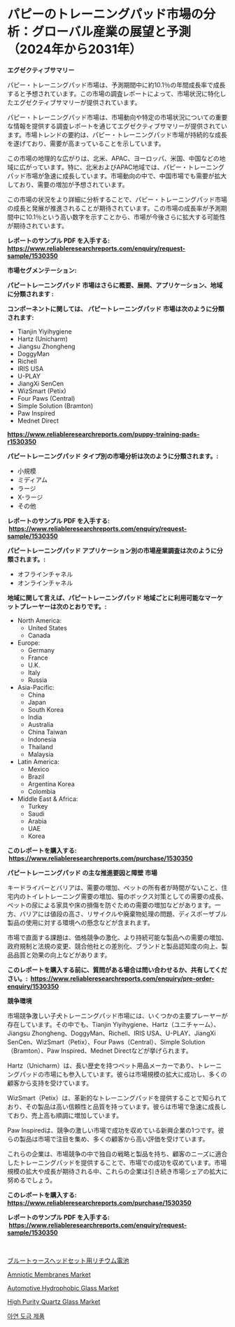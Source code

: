 <p><h1>パピーのトレーニングパッド市場の分析：グローバル産業の展望と予測（2024年から2031年）</h1></p><p><strong>エグゼクティブサマリー</strong></p>
<p><p>パピー・トレーニングパッド市場は、予測期間中に約10.1％の年間成長率で成長すると予想されています。この市場の調査レポートによって、市場状況に特化したエグゼクティブサマリーが提供されています。</p><p>パピー・トレーニングパッド市場は、市場動向や特定の市場状況についての重要な情報を提供する調査レポートを通じてエグゼクティブサマリーが提供されています。市場トレンドの要約は、パピー・トレーニングパッド市場が持続的な成長を遂げており、需要が高まっていることを示しています。</p><p>この市場の地理的な広がりは、北米、APAC、ヨーロッパ、米国、中国などの地域に広がっています。特に、北米およびAPAC地域では、パピー・トレーニングパッド市場が急速に成長しています。市場動向の中で、中国市場でも需要が拡大しており、需要の増加が予想されています。</p><p>この市場の状況をより詳細に分析することで、パピー・トレーニングパッド市場の成長と発展が推進されることが期待されています。この市場の成長率が予測期間中に10.1％という高い数字を示すことから、市場が今後さらに拡大する可能性が期待されています。</p></p>
<p><strong>レポートのサンプル PDF を入手する: <a href="https://www.reliableresearchreports.com/enquiry/request-sample/1530350">https://www.reliableresearchreports.com/enquiry/request-sample/1530350</a></strong></p>
<p><strong>市場セグメンテーション:</strong></p>
<p><strong> パピートレーニングパッド 市場はさらに概要、展開、アプリケーション、地域に分類されます :</strong></p>
<p><strong>コンポーネントに関しては、 パピートレーニングパッド 市場は次のように分類されます: &nbsp;</strong></p>
<p><ul><li>Tianjin Yiyihygiene</li><li>Hartz (Unicharm)</li><li>Jiangsu Zhongheng</li><li>DoggyMan</li><li>Richell</li><li>IRIS USA</li><li>U-PLAY</li><li>JiangXi SenCen</li><li>WizSmart (Petix)</li><li>Four Paws (Central)</li><li>Simple Solution (Bramton)</li><li>Paw Inspired</li><li>Mednet Direct</li></ul></p>
<p><strong><a href="https://www.reliableresearchreports.com/puppy-training-pads-r1530350">https://www.reliableresearchreports.com/puppy-training-pads-r1530350</a></strong></p>
<p><strong> パピートレーニングパッド タイプ別の市場分析は次のように分類されます。:</strong></p>
<p><ul><li>小規模</li><li>ミディアム</li><li>ラージ</li><li>X-ラージ</li><li>その他</li></ul></p>
<p><strong>レポートのサンプル PDF を入手する: &nbsp;<a href="https://www.reliableresearchreports.com/enquiry/request-sample/1530350">https://www.reliableresearchreports.com/enquiry/request-sample/1530350</a></strong></p>
<p><strong> パピートレーニングパッド アプリケーション別の市場産業調査は次のように分類されます。:</strong></p>
<p><ul><li>オフラインチャネル</li><li>オンラインチャネル</li></ul></p>
<p><strong>地域に関して言えば、パピートレーニングパッド 地域ごとに利用可能なマーケットプレーヤーは次のとおりです。:</strong></p>
<p><ul>
    <li>
        North America:
        <ul>
            <li>United States</li>
            <li>Canada</li>
        </ul>
    </li>
    <li>
        Europe:
        <ul>
            <li>Germany</li>
            <li>France</li>
            <li>U.K.</li>
            <li>Italy</li>
            <li>Russia</li>
        </ul>
    </li>
    <li>
        Asia-Pacific:
        <ul>
            <li>China</li>
            <li>Japan</li>
            <li>South Korea</li>
            <li>India</li>
            <li>Australia</li>
            <li>China Taiwan</li>
            <li>Indonesia</li>
            <li>Thailand</li>
            <li>Malaysia</li>
        </ul>
    </li>
    <li>
        Latin America:
        <ul>
            <li>Mexico</li>
            <li>Brazil</li>
            <li>Argentina Korea</li>
            <li>Colombia</li>
        </ul>
    </li>
    <li>
        Middle East & Africa:
        <ul>
            <li>Turkey</li>
            <li>Saudi</li>
            <li>Arabia</li>
            <li>UAE</li>
            <li>Korea</li>
        </ul>
    </li>
    </ul></p>
<p><strong>このレポートを購入する: &nbsp;<a href="https://www.reliableresearchreports.com/purchase/1530350">https://www.reliableresearchreports.com/purchase/1530350</a></strong></p>
<p><strong>パピートレーニングパッド の主な推進要因と障壁 市場</strong></p>
<p><p>キードライバーとバリアは、需要の増加、ペットの所有者が時間がないこと、住宅内のトイレトレーニング需要の増加、猫のボックス対策としての需要の成長、ペットの尿による家具や床の損傷を防ぐための需要の増加などがあります。一方、バリアには値段の高さ、リサイクルや廃棄物処理の問題、ディスポーザブル製品の使用に対する環境への懸念などが含まれます。</p><p>市場で直面する課題は、価格競争の激化、より持続可能な製品への需要の増加、政府規制と法規の変更、競合他社との差別化、ブランドと製品認知度の向上、製品品質と効果の向上などがあります。</p></p>
<p><strong>このレポートを購入する前に、質問がある場合は問い合わせるか、共有してください。:&nbsp; <a href="https://www.reliableresearchreports.com/enquiry/pre-order-enquiry/1530350">https://www.reliableresearchreports.com/enquiry/pre-order-enquiry/1530350</a></strong></p>
<p><strong>競争環境</strong></p>
<p><p>市場競争激しい子犬トレーニングパッド市場には、いくつかの主要プレーヤーが存在しています。その中でも、Tianjin Yiyihygiene、Hartz（ユニチャーム）、Jiangsu Zhongheng、DoggyMan、Richell、IRIS USA、U-PLAY、JiangXi SenCen、WizSmart（Petix）、Four Paws（Central）、Simple Solution（Bramton）、Paw Inspired、Mednet Directなどが挙げられます。</p><p>Hartz（Unicharm）は、長い歴史を持つペット用品メーカーであり、トレーニングパッドの市場にも参入しています。彼らは市場規模の拡大に成功し、多くの顧客から支持を受けています。</p><p>WizSmart（Petix）は、革新的なトレーニングパッドを提供することで知られており、その製品は高い信頼性と品質を持っています。彼らは市場で急速に成長しており、売上高も順調に増加しています。</p><p>Paw Inspiredは、競争の激しい市場で成功を収めている新興企業の1つです。彼らの製品は市場で注目を集め、多くの顧客から高い評価を受けています。</p><p>これらの企業は、市場競争の中で独自の戦略と製品を持ち、顧客のニーズに適合したトレーニングパッドを提供することで、市場での成功を収めています。市場規模の拡大や成長が期待される中、これらの企業は引き続き市場シェアの拡大に努めるでしょう。</p></p>
<p><strong>このレポートを購入する: &nbsp; <a href="https://www.reliableresearchreports.com/purchase/1530350">https://www.reliableresearchreports.com/purchase/1530350</a></strong></p>
<p><strong>レポートのサンプル PDF を入手する: &nbsp;<a href="https://www.reliableresearchreports.com/enquiry/request-sample/1530350">https://www.reliableresearchreports.com/enquiry/request-sample/1530350</a></strong><strong></strong></p>
<p>&nbsp;</p>
<p><p><a href="https://github.com/schmahlson/Market-Research-Report-List-1/blob/main/525888125909.md">ブルートゥースヘッドセット用リチウム電池</a></p><p><a href="https://github.com/beatblasta/Market-Research-Report-List-2/blob/main/amniotic-membranes-market.md">Amniotic Membranes Market</a></p><p><a href="https://www.linkedin.com/pulse/automotive-hydrophobic-glass-market-comprehensive-report-its-lkccc?trackingId=cWC08LAiSZyHL8nGuDYFBg%3D%3D">Automotive Hydrophobic Glass Market</a></p><p><a href="https://www.linkedin.com/pulse/decoding-high-purity-quartz-glass-market-deep-dive-latest-caajc?trackingId=cX%2FyS%2BLW%2F9z%2Bk9I9WJ%2BtQw%3D%3D">High Purity Quartz Glass Market</a></p><p><a href="https://github.com/darrellockm3ytan895656/Market-Research-Report-List-1/blob/main/227580524165.md">아연 도금 제품</a></p></p>